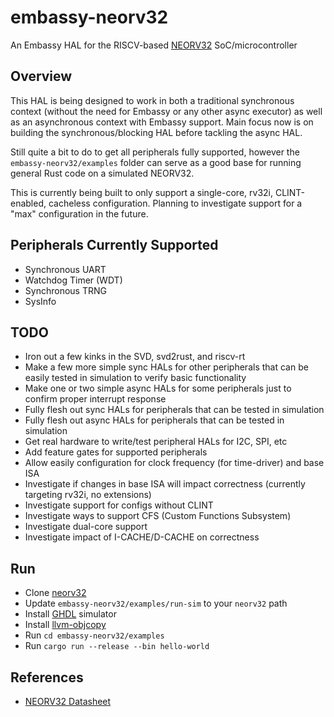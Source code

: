 # embassy-neorv32
An Embassy HAL for the RISCV-based [NEORV32](https://github.com/stnolting/neorv32) SoC/microcontroller

## Overview
This HAL is being designed to work in both a traditional synchronous context
(without the need for Embassy or any other async executor) as well as an asynchronous context with
Embassy support. Main focus now is on building the synchronous/blocking HAL before tackling the async HAL.

Still quite a bit to do to get all peripherals fully supported, however the `embassy-neorv32/examples`
folder can serve as a good base for running general Rust code on a simulated NEORV32.

This is currently being built to only support a single-core, rv32i, CLINT-enabled, cacheless configuration.
Planning to investigate support for a "max" configuration in the future.

## Peripherals Currently Supported
- Synchronous UART
- Watchdog Timer (WDT)
- Synchronous TRNG
- SysInfo

## TODO
- Iron out a few kinks in the SVD, svd2rust, and riscv-rt
- Make a few more simple sync HALs for other peripherals that can be easily tested in simulation to verify basic functionality
- Make one or two simple async HALs for some peripherals just to confirm proper interrupt response
- Fully flesh out sync HALs for peripherals that can be tested in simulation
- Fully flesh out async HALs for peripherals that can be tested in simulation
- Get real hardware to write/test peripheral HALs for I2C, SPI, etc
- Add feature gates for supported peripherals
- Allow easily configuration for clock frequency (for time-driver) and base ISA
- Investigate if changes in base ISA will impact correctness (currently targeting rv32i, no extensions)
- Investigate support for configs without CLINT
- Investigate ways to support CFS (Custom Functions Subsystem)
- Investigate dual-core support
- Investigate impact of I-CACHE/D-CACHE on correctness

## Run
- Clone [neorv32](https://github.com/stnolting/neorv32)
- Update `embassy-neorv32/examples/run-sim` to your `neorv32` path
- Install [GHDL](https://github.com/ghdl/ghdl) simulator
- Install [llvm-objcopy](https://llvm.org/docs/CommandGuide/llvm-objcopy.html)
- Run `cd embassy-neorv32/examples`
- Run `cargo run --release --bin hello-world`

## References
- [NEORV32 Datasheet](https://stnolting.github.io/neorv32/)